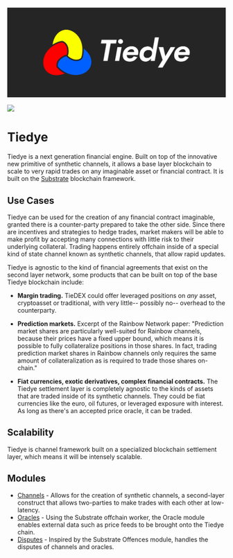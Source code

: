 ![Tiedye](./Tiedye-cover.png)

<a href="https://t.me/TiedyeNetwork">
    <img src="https://img.shields.io/badge/Telegram-https%3A%2F%2Ft.me%2FTiedyeNetwork-%232CA5E0?style=for-the-badge&logo=telegram"/>
</a>

# Tiedye

Tiedye is a next generation financial engine. Built on top of the innovative new primitive of synthetic channels,
it allows a base layer blockchain to scale to very rapid trades on any imaginable asset or financial contract. It is 
built on the [Substrate](https://github.com/paritytech/substrate) blockchain framework.

## Use Cases

Tiedye can be used for the creation of any financial contract imaginable, granted there is a counter-party prepared
to take the other side. Since there are incentives and strategies to hedge trades, market makers will be able to make
profit by accepting many connections with little risk to their underlying collateral. Trading happens entirely offchain
inside of a special kind of state channel known as synthetic channels, that allow rapid updates.

Tiedye is agnostic to the kind of financial agreements that exist on the second layer network, some products that can
be built on top of the base Tiedye blockchain include:

- **Margin trading.** TieDEX could offer leveraged positions on _any_ asset, cryptoasset or 
traditional, with very little-- possibly no-- overhead to the counterparty.

- **Prediction markets.** Excerpt of the Rainbow Network paper: "Prediction market shares are particularly well-suited for 
Rainbow channels, because their prices have a fixed upper bound, which means it is possible to fully collateralize
positions in those shares. In fact, trading prediction market shares in Rainbow channels only requires the same amount
of collateralization as is required to trade those shares on-chain."

- **Fiat currencies, exotic derivatives, complex financial contracts.** The Tiedye settlement layer is completely agnostic
to the kinds of assets that are traded inside of its synthetic channels. They could be fiat currencies like the euro,
oil futures, or leveraged exposure with interest. As long as there's an accepted price oracle, it can be traded.

## Scalability

Tiedye is channel framework built on a specialized blockchain settlement layer, which means it will be intensely scalable.

## Modules

- [Channels](./runtime/src/channel.rs) - Allows for the creation of synthetic channels, a second-layer construct that
allows two-parties to make trades with each other at low-latency. 
- [Oracles](./runtime/src/oracle.rs) - Using the Substrate offchain worker, the Oracle module enables external data
such as price feeds to be brought onto the Tiedye chain. 
- [Disputes]() - Inspired by the Substrate Offences module, handles the disputes of channels and oracles.
